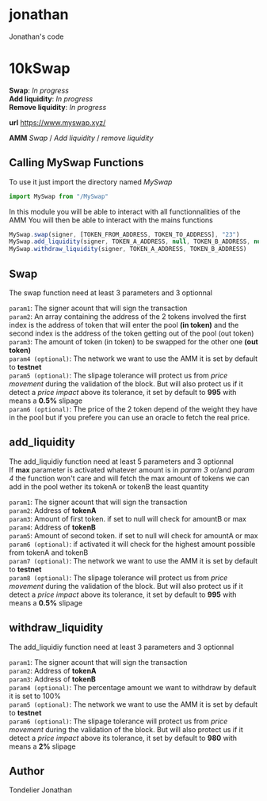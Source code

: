 # jonathan
Jonathan's code

# 10kSwap  
**Swap**: *In progress*    
**Add liquidity**: *In progress*    
**Remove liquidity**: *In progress*    
  
**url** https://www.myswap.xyz/  
  
**AMM** *Swap* / *Add liquidity* / *remove liquidity*  

## Calling MySwap Functions

To use it just import the directory named *MySwap*  
```javascript
import MySwap from "/MySwap"
```

In this module you will be able to interact with all functionnalities of the AMM
You will then be able to interact with the mains functions

```javascript
MySwap.swap(signer, [TOKEN_FROM_ADDRESS, TOKEN_TO_ADDRESS], "23")
MySwap.add_liquidity(signer, TOKEN_A_ADDRESS, null, TOKEN_B_ADDRESS, null, 1)
MySwap.withdraw_liquidity(signer, TOKEN_A_ADDRESS, TOKEN_B_ADDRESS)
```

## Swap
The swap function need at least 3 parameters and 3 optionnal  

`param1`: The signer acount that will sign the transaction   
`param2`: An array containing the address of the 2 tokens involved the first index is the address of token that will enter the pool **(in token)** and the second index is the address of the token getting out of the pool (out token)  
`param3`: The amount of token (in token) to be swapped for the other one **(out token)**   
`param4 (optional)`: The network we want to use the AMM it is set by default to **testnet**  
`param5 (optional)`: The slipage tolerance will protect us from *price movement* during the validation of the block. But will also protect us if it detect a *price impact* above its tolerance, it set by default to **995** with means a **0.5%** slipage   
`param6 (optional)`: The price of the 2 token depend of the weight they have in the pool but if you prefere you can use an oracle to fetch the real price.   

  
## add_liquidity
The add_liquidiy function need at least 5 parameters and 3 optionnal  
If **max** parameter is activated whatever amount is in *param 3* or/and *param 4* the function won't care and will fetch the max amount of tokens we can add in the pool wether its tokenA or tokenB the least quantity  

`param1`: The signer acount that will sign the transaction  
`param2`: Address of **tokenA**  
`param3`: Amount of first token. if set to null will check for amountB or max  
`param4`: Address of **tokenB**  
`param5`: Amount of second token. if set to null will check for amountA or max  
`param6 (optional)`: if activated it will check for the highest amount possible from tokenA and tokenB  
`param7 (optional)`: The network we want to use the AMM it is set by default to **testnet**  
`param8 (optional)`: The slipage tolerance will protect us from *price movement* during the validation of the block. But will also protect us if it detect a *price impact* above its tolerance, it set by default to **995** with means a **0.5%** slipage   
  
  
## withdraw_liquidity
The add_liquidiy function need at least 3 parameters and 3 optionnal   
  
`param1`: The signer acount that will sign the transaction   
`param2`: Address of **tokenA**  
`param3`: Address of **tokenB**  
`param4 (optional)`: The percentage amount we want to withdraw by default it is set to 100%  
`param5 (optional)`: The network we want to use the AMM it is set by default to **testnet**   
`param6 (optional)`: The slipage tolerance will protect us from *price movement* during the validation of the block. But will also protect us if it detect a *price impact* above its tolerance, it set by default to **980** with means a **2%** slipage   
  
## Author
 
Tondelier Jonathan